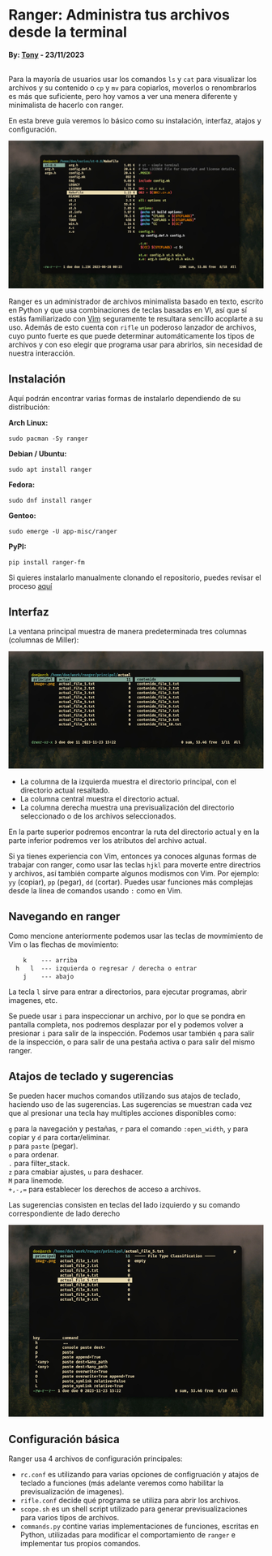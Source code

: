 # Ranger: Administra tus archivos desde la terminal 
<b>By: <a href="https://github.com/msh-dv" target="_blank">Tony</a> - 23/11/2023</b>
<br>
<br>

Para la mayoría de usuarios usar los comandos `ls` y `cat` para visualizar los archivos y su contenido o `cp` y `mv` para copiarlos, moverlos o renombrarlos es más que suficiente, pero hoy vamos a ver una menera diferente y minimalista de hacerlo con ranger.

En esta breve guía veremos lo básico como su instalación, interfaz, atajos y configuración.


![Ranger](media/c78.jpg)

Ranger es un administrador de archivos minimalista basado en texto, escrito en Python y que usa combinaciones de teclas basadas en VI, así que sí estás familiarizado con [Vim](vim1.html) seguramente te resultara sencillo acoplarte a su uso.
Además de esto cuenta con `rifle` un poderoso lanzador de archivos, cuyo punto fuerte es que puede determinar automáticamente los tipos de archivos y con eso elegir que programa usar para abrirlos, sin necesidad de nuestra interacción. 

## Instalación

Aquí podrán encontrar varias formas de instalarlo dependiendo de su distribución:

**Arch Linux:**
```
sudo pacman -Sy ranger
```

**Debian / Ubuntu:** 
```
sudo apt install ranger
```

**Fedora:** 
```
sudo dnf install ranger
```

**Gentoo:** 
```
sudo emerge -U app-misc/ranger
```

**PyPI:** 
```
pip install ranger-fm
```

Si quieres instalarlo manualmente clonando el repositorio, puedes revisar el proceso [aquí](https://github.com/ranger/ranger#installing)

## Interfaz

La ventana principal muestra de manera predeterminada tres columnas (columnas de Miller):

![Columnas en ranger](media/c83.jpg)

- La columna de la izquierda muestra el directorio principal, con el directorio actual resaltado.
- La columna central muestra el directorio actual.
- La columna derecha muestra una previsualización del directorio seleccionado o de los archivos seleccionados.

En la parte superior podremos encontrar la ruta del directorio actual y en la parte inferior podremos ver los atributos del archivo actual.

Si ya tienes experiencia con Vim, entonces ya conoces algunas formas de trabajar con ranger, como usar las teclas `hjkl` para moverte entre directrios y archivos, así también comparte algunos modismos con Vim. Por ejemplo: `yy` (copiar), `pp` (pegar), `dd` (cortar). Puedes usar funciones más complejas desde la línea de comandos usando `:` como en Vim.

## Navegando en ranger

Como mencione anteriormente podemos usar las teclas de movmimiento de Vim o las flechas de movimiento:
```
    k    --- arriba
  h   l  --- izquierda o regresar / derecha o entrar
    j    --- abajo
```

La tecla `l` sirve para entrar a directorios, para ejecutar programas, abrir imagenes, etc.

Se puede usar `i` para inspeccionar un archivo, por lo que se pondra en pantalla completa, nos podremos desplazar por el y podemos volver a presionar `i` para salir de la inspección.
Podemos usar también `q` para salir de la inspección, o para salir de una pestaña activa o para salir del mismo ranger.

## Atajos de teclado y sugerencias

Se pueden hacer muchos comandos utilizando sus atajos de teclado, haciendo uso de las sugerencias.
Las sugerencias se muestran cada vez que al presionar una tecla hay multiples acciones disponibles como:

`g` para la navegación y pestañas, `r` para el comando `:open_width`, `y` para copiar y `d` para cortar/eliminar.<br> 
`p` para `paste` (pegar).<br>
`o` para ordenar.<br>
`.` para filter_stack.<br>
`z` para cmabiar ajustes, `u` para deshacer.<br>
`M` para linemode.<br>
`+,-,=` para establecer los derechos de acceso a archivos.<br>

Las sugerencias consisten en teclas del lado izquierdo y su comando correspondiente de lado derecho

![Atajos y Sugerencias](media/c84.jpg)

## Configuración básica

Ranger usa 4 archivos de configuración principales:

- `rc.conf` es utilizando para varias opciones de configruación y atajos de teclado a funciones (más adelante veremos como habilitar la previsualización de imagenes).
- `rifle.conf` decide qué programa se utiliza para abrir los archivos.
- `scope.sh` es un shell script utilizado para generar previsualizaciones para varios tipos de archivos.
- `commands.py` contine varias implementaciones de funciones, escritas en Python, utilizadas para modificar el comportamiento de `ranger` e implementar tus propios comandos.





